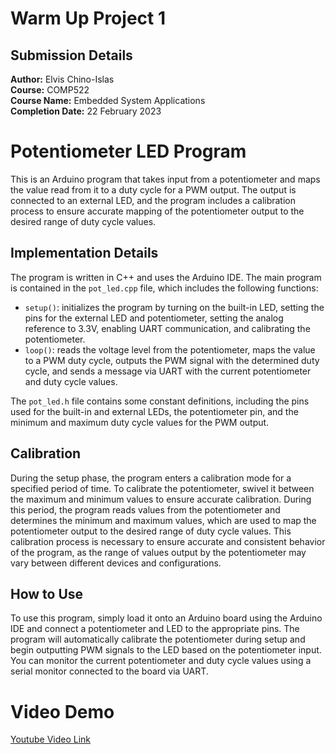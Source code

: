 # Warm Up Project 1

## Submission Details
**Author:** Elvis Chino-Islas  
**Course:** COMP522  
**Course Name:** Embedded System Applications  
**Completion Date:** 22 February 2023

# Potentiometer LED Program

This is an Arduino program that takes input from a potentiometer and maps the value read from it to a duty cycle for a PWM output. The output is connected to an external LED, and the program includes a calibration process to ensure accurate mapping of the potentiometer output to the desired range of duty cycle values.

## Implementation Details

The program is written in C++ and uses the Arduino IDE. The main program is contained in the `pot_led.cpp` file, which includes the following functions:

- `setup()`: initializes the program by turning on the built-in LED, setting the pins for the external LED and potentiometer, setting the analog reference to 3.3V, enabling UART communication, and calibrating the potentiometer.
- `loop()`: reads the voltage level from the potentiometer, maps the value to a PWM duty cycle, outputs the PWM signal with the determined duty cycle, and sends a message via UART with the current potentiometer and duty cycle values.

The `pot_led.h` file contains some constant definitions, including the pins used for the built-in and external LEDs, the potentiometer pin, and the minimum and maximum duty cycle values for the PWM output.

## Calibration

During the setup phase, the program enters a calibration mode for a specified period of time. To calibrate the potentiometer, swivel it between the maximum and minimum values to ensure accurate calibration. During this period, the program reads values from the potentiometer and determines the minimum and maximum values, which are used to map the potentiometer output to the desired range of duty cycle values. This calibration process is necessary to ensure accurate and consistent behavior of the program, as the range of values output by the potentiometer may vary between different devices and configurations.

## How to Use

To use this program, simply load it onto an Arduino board using the Arduino IDE and connect a potentiometer and LED to the appropriate pins. The program will automatically calibrate the potentiometer during setup and begin outputting PWM signals to the LED based on the potentiometer input. You can monitor the current potentiometer and duty cycle values using a serial monitor connected to the board via UART.

# Video Demo

[Youtube Video Link](https://youtu.be/OhkZhodVj7A)